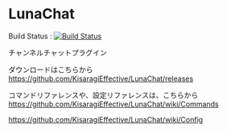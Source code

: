 LunaChat
========

Build Status : [![Build Status](https://travis-ci.org/KisaragiEffective/LunaChat.svg?branch=master)](https://travis-ci.org/ucchyocean/LunaChat)

チャンネルチャットプラグイン

ダウンロードはこちらから
https://github.com/KisaragiEffective/LunaChat/releases

コマンドリファレンスや、設定リファレンスは、こちらから
https://github.com/KisaragiEffective/LunaChat/wiki/Commands

https://github.com/KisaragiEffective/LunaChat/wiki/Config
